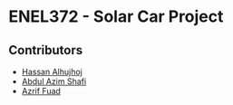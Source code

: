 # ENEL372 - Solar Car Project

## Contributors
* [Hassan Alhujhoj](https://github.com/hassan-alhujhoj)
* [Abdul Azim Shafi]()
* [Azrif Fuad]()
